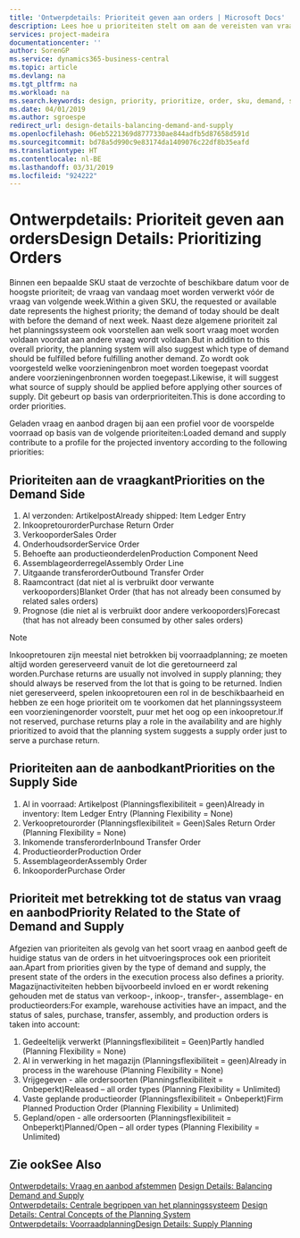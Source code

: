 ```yaml
---
title: 'Ontwerpdetails: Prioriteit geven aan orders | Microsoft Docs'
description: Lees hoe u prioriteiten stelt om aan de vereisten van vraag en aanbod te voldoen.
services: project-madeira
documentationcenter: ''
author: SorenGP
ms.service: dynamics365-business-central
ms.topic: article
ms.devlang: na
ms.tgt_pltfrm: na
ms.workload: na
ms.search.keywords: design, priority, prioritize, order, sku, demand, supply
ms.date: 04/01/2019
ms.author: sgroespe
redirect_url: design-details-balancing-demand-and-supply
ms.openlocfilehash: 06eb5221369d8777330ae844adfb5d87658d591d
ms.sourcegitcommit: bd78a5d990c9e83174da1409076c22df8b35eafd
ms.translationtype: HT
ms.contentlocale: nl-BE
ms.lasthandoff: 03/31/2019
ms.locfileid: "924222"
---
```

# <a name="design-details-prioritizing-orders"></a><span data-ttu-id="95bb3-103">Ontwerpdetails: Prioriteit geven aan orders</span><span class="sxs-lookup"><span data-stu-id="95bb3-103">Design Details: Prioritizing Orders</span></span>
<span data-ttu-id="95bb3-104">Binnen een bepaalde SKU staat de verzochte of beschikbare datum voor de hoogste prioriteit; de vraag van vandaag moet worden verwerkt vóór de vraag van volgende week.</span><span class="sxs-lookup"><span data-stu-id="95bb3-104">Within a given SKU, the requested or available date represents the highest priority; the demand of today should be dealt with before the demand of next week.</span></span> <span data-ttu-id="95bb3-105">Naast deze algemene prioriteit zal het planningssysteem ook voorstellen aan welk soort vraag moet worden voldaan voordat aan andere vraag wordt voldaan.</span><span class="sxs-lookup"><span data-stu-id="95bb3-105">But in addition to this overall priority, the planning system will also suggest which type of demand should be fulfilled before fulfilling another demand.</span></span> <span data-ttu-id="95bb3-106">Zo wordt ook voorgesteld welke voorzieningenbron moet worden toegepast voordat andere voorzieningenbronnen worden toegepast.</span><span class="sxs-lookup"><span data-stu-id="95bb3-106">Likewise, it will suggest what source of supply should be applied before applying other sources of supply.</span></span> <span data-ttu-id="95bb3-107">Dit gebeurt op basis van orderprioriteiten.</span><span class="sxs-lookup"><span data-stu-id="95bb3-107">This is done according to order priorities.</span></span>  

<span data-ttu-id="95bb3-108">Geladen vraag en aanbod dragen bij aan een profiel voor de voorspelde voorraad op basis van de volgende prioriteiten:</span><span class="sxs-lookup"><span data-stu-id="95bb3-108">Loaded demand and supply contribute to a profile for the projected inventory according to the following priorities:</span></span>  

## <a name="priorities-on-the-demand-side"></a><span data-ttu-id="95bb3-109">Prioriteiten aan de vraagkant</span><span class="sxs-lookup"><span data-stu-id="95bb3-109">Priorities on the Demand Side</span></span>  
1. <span data-ttu-id="95bb3-110">Al verzonden: Artikelpost</span><span class="sxs-lookup"><span data-stu-id="95bb3-110">Already shipped: Item Ledger Entry</span></span>  
2. <span data-ttu-id="95bb3-111">Inkoopretourorder</span><span class="sxs-lookup"><span data-stu-id="95bb3-111">Purchase Return Order</span></span>  
3. <span data-ttu-id="95bb3-112">Verkooporder</span><span class="sxs-lookup"><span data-stu-id="95bb3-112">Sales Order</span></span>  
4. <span data-ttu-id="95bb3-113">Onderhoudsorder</span><span class="sxs-lookup"><span data-stu-id="95bb3-113">Service Order</span></span>  
5. <span data-ttu-id="95bb3-114">Behoefte aan productieonderdelen</span><span class="sxs-lookup"><span data-stu-id="95bb3-114">Production Component Need</span></span>  
6. <span data-ttu-id="95bb3-115">Assemblageorderregel</span><span class="sxs-lookup"><span data-stu-id="95bb3-115">Assembly Order Line</span></span>  
7. <span data-ttu-id="95bb3-116">Uitgaande transferorder</span><span class="sxs-lookup"><span data-stu-id="95bb3-116">Outbound Transfer Order</span></span>  
8. <span data-ttu-id="95bb3-117">Raamcontract (dat niet al is verbruikt door verwante verkooporders)</span><span class="sxs-lookup"><span data-stu-id="95bb3-117">Blanket Order (that has not already been consumed by related sales orders)</span></span>  
9. <span data-ttu-id="95bb3-118">Prognose (die niet al is verbruikt door andere verkooporders)</span><span class="sxs-lookup"><span data-stu-id="95bb3-118">Forecast (that has not already been consumed by other sales orders)</span></span>  

> [!NOTE]  
>  <span data-ttu-id="95bb3-119">Inkoopretouren zijn meestal niet betrokken bij voorraadplanning; ze moeten altijd worden gereserveerd vanuit de lot die geretourneerd zal worden.</span><span class="sxs-lookup"><span data-stu-id="95bb3-119">Purchase returns are usually not involved in supply planning; they should always be reserved from the lot that is going to be returned.</span></span> <span data-ttu-id="95bb3-120">Indien niet gereserveerd, spelen inkoopretouren een rol in de beschikbaarheid en hebben ze een hoge prioriteit om te voorkomen dat het planningssysteem een voorzieningenorder voorstelt, puur met het oog op een inkoopretour.</span><span class="sxs-lookup"><span data-stu-id="95bb3-120">If not reserved, purchase returns play a role in the availability and are highly prioritized to avoid that the planning system suggests a supply order just to serve a purchase return.</span></span>  

## <a name="priorities-on-the-supply-side"></a><span data-ttu-id="95bb3-121">Prioriteiten aan de aanbodkant</span><span class="sxs-lookup"><span data-stu-id="95bb3-121">Priorities on the Supply Side</span></span>  
1. <span data-ttu-id="95bb3-122">Al in voorraad: Artikelpost (Planningsflexibiliteit = geen)</span><span class="sxs-lookup"><span data-stu-id="95bb3-122">Already in inventory: Item Ledger Entry (Planning Flexibility = None)</span></span>  
2. <span data-ttu-id="95bb3-123">Verkoopretourorder (Planningsflexibiliteit = Geen)</span><span class="sxs-lookup"><span data-stu-id="95bb3-123">Sales Return Order (Planning Flexibility = None)</span></span>  
3. <span data-ttu-id="95bb3-124">Inkomende transferorder</span><span class="sxs-lookup"><span data-stu-id="95bb3-124">Inbound Transfer Order</span></span>  
4. <span data-ttu-id="95bb3-125">Productieorder</span><span class="sxs-lookup"><span data-stu-id="95bb3-125">Production Order</span></span>  
5. <span data-ttu-id="95bb3-126">Assemblageorder</span><span class="sxs-lookup"><span data-stu-id="95bb3-126">Assembly Order</span></span>  
6. <span data-ttu-id="95bb3-127">Inkooporder</span><span class="sxs-lookup"><span data-stu-id="95bb3-127">Purchase Order</span></span>  

## <a name="priority-related-to-the-state-of-demand-and-supply"></a><span data-ttu-id="95bb3-128">Prioriteit met betrekking tot de status van vraag en aanbod</span><span class="sxs-lookup"><span data-stu-id="95bb3-128">Priority Related to the State of Demand and Supply</span></span>  
<span data-ttu-id="95bb3-129">Afgezien van prioriteiten als gevolg van het soort vraag en aanbod geeft de huidige status van de orders in het uitvoeringsproces ook een prioriteit aan.</span><span class="sxs-lookup"><span data-stu-id="95bb3-129">Apart from priorities given by the type of demand and supply, the present state of the orders in the execution process also defines a priority.</span></span> <span data-ttu-id="95bb3-130">Magazijnactiviteiten hebben bijvoorbeeld invloed en er wordt rekening gehouden met de status van verkoop-, inkoop-, transfer-, assemblage- en productieorders:</span><span class="sxs-lookup"><span data-stu-id="95bb3-130">For example, warehouse activities have an impact, and the status of sales, purchase, transfer, assembly, and production orders is taken into account:</span></span>  

1. <span data-ttu-id="95bb3-131">Gedeeltelijk verwerkt (Planningsflexibiliteit = Geen)</span><span class="sxs-lookup"><span data-stu-id="95bb3-131">Partly handled (Planning Flexibility = None)</span></span>  
2. <span data-ttu-id="95bb3-132">Al in verwerking in het magazijn (Planningsflexibiliteit = geen)</span><span class="sxs-lookup"><span data-stu-id="95bb3-132">Already in process in the warehouse (Planning Flexibility = None)</span></span>  
3. <span data-ttu-id="95bb3-133">Vrijgegeven - alle ordersoorten (Planningsflexibiliteit = Onbeperkt)</span><span class="sxs-lookup"><span data-stu-id="95bb3-133">Released – all order types (Planning Flexibility = Unlimited)</span></span>  
4. <span data-ttu-id="95bb3-134">Vaste geplande productieorder (Planningsflexibiliteit = Onbeperkt)</span><span class="sxs-lookup"><span data-stu-id="95bb3-134">Firm Planned Production Order (Planning Flexibility = Unlimited)</span></span>  
5. <span data-ttu-id="95bb3-135">Gepland/open - alle ordersoorten (Planningsflexibiliteit = Onbeperkt)</span><span class="sxs-lookup"><span data-stu-id="95bb3-135">Planned/Open – all order types (Planning Flexibility = Unlimited)</span></span>  

## <a name="see-also"></a><span data-ttu-id="95bb3-136">Zie ook</span><span class="sxs-lookup"><span data-stu-id="95bb3-136">See Also</span></span>  
<span data-ttu-id="95bb3-137">[Ontwerpdetails: Vraag en aanbod afstemmen](design-details-balancing-demand-and-supply.md) </span><span class="sxs-lookup"><span data-stu-id="95bb3-137">[Design Details: Balancing Demand and Supply](design-details-balancing-demand-and-supply.md) </span></span>  
<span data-ttu-id="95bb3-138">[Ontwerpdetails: Centrale begrippen van het planningssysteem](design-details-central-concepts-of-the-planning-system.md) </span><span class="sxs-lookup"><span data-stu-id="95bb3-138">[Design Details: Central Concepts of the Planning System](design-details-central-concepts-of-the-planning-system.md) </span></span>  
[<span data-ttu-id="95bb3-139">Ontwerpdetails: Voorraadplanning</span><span class="sxs-lookup"><span data-stu-id="95bb3-139">Design Details: Supply Planning</span></span>](design-details-supply-planning.md)
